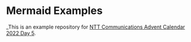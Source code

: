 # Mermaid Examples

_This is an example repository for [NTT Communications Advent Calendar 2022 Day 5](https://gist.github.com/nota-ja/7f54b5489b87ac790f484ce45cd4c662).
